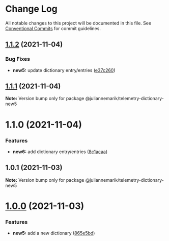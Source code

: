 # Change Log

All notable changes to this project will be documented in this file.
See [Conventional Commits](https://conventionalcommits.org) for commit guidelines.

## [1.1.2](https://github.com/juliannemarik/telemetry-dictionary-packages/compare/@juliannemarik/telemetry-dictionary-new5@1.1.1...@juliannemarik/telemetry-dictionary-new5@1.1.2) (2021-11-04)


### Bug Fixes

* **new5:** update dictionary entry/entries ([e37c260](https://github.com/juliannemarik/telemetry-dictionary-packages/commit/e37c2603a03004d5493af4d2c480399dac641b07))





## [1.1.1](https://github.com/juliannemarik/telemetry-dictionary-packages/compare/@juliannemarik/telemetry-dictionary-new5@1.1.0...@juliannemarik/telemetry-dictionary-new5@1.1.1) (2021-11-04)

**Note:** Version bump only for package @juliannemarik/telemetry-dictionary-new5





# 1.1.0 (2021-11-04)


### Features

* **new6:** add dictionary entry/entries ([8c1acaa](https://github.com/juliannemarik/telemetry-dictionary-packages/commit/8c1acaa82755559d742d486e3541e68e2a0b46d8))





## 1.0.1 (2021-11-03)

**Note:** Version bump only for package @juliannemarik/telemetry-dictionary-new5





# [1.0.0](https://github.com/juliannemarik/telemetry-dictionary-packages/compare/@juliannemarik/telemetry-dictionary-new5@1.0.0...@juliannemarik/telemetry-dictionary-new5@1.0.0) (2021-11-03)


### Features

* **new5:** add a new dictionary ([865e5bd](https://github.com/juliannemarik/telemetry-dictionary-packages/commit/865e5bd2401dcbaf002740063c81a5ed71f6a459))
